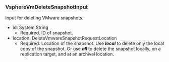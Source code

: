 ### VsphereVmDeleteSnapshotInput
Input for deleting VMware snapshots.

- id: System.String
  - Required. ID of snapshot.
- location: DeleteVmwareSnapshotRequestLocation
  - Required. Location of the snapshot. Use **_local_** to delete only the local copy of the snapshot. Or use **_all_** to delete the snapshot locally, on a replication target, and at an archival location.
